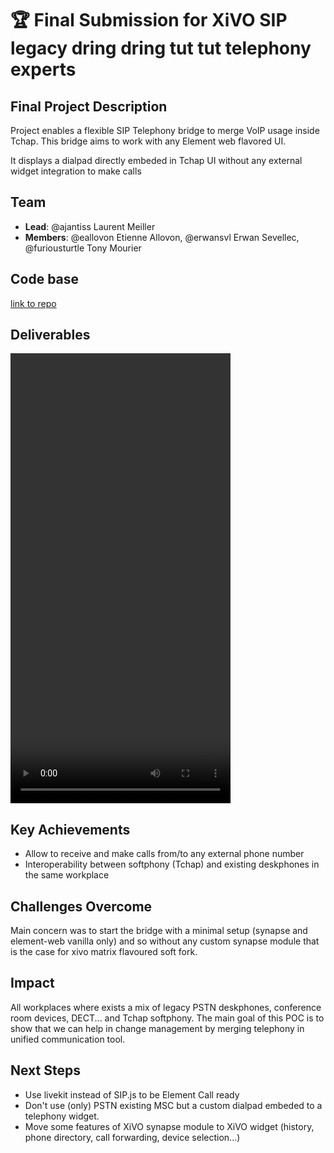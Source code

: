 # 🏆 Final Submission for XiVO SIP legacy dring dring tut tut telephony experts

## Final Project Description
Project enables a flexible SIP Telephony bridge to merge VoIP usage inside Tchap. This bridge aims to work with any Element web flavored UI.

It displays a dialpad directly embeded in Tchap UI without any external widget integration to make calls

## Team
- **Lead**: @ajantiss Laurent Meiller
- **Members**: @eallovon Etienne Allovon, @erwansvl Erwan Sevellec, @furiousturtle Tony Mourier

## Code base
[link to repo](https://gitlab.com/avencall/xivo-connect/matrix-xivo-bridge/-/tree/hackdays2025-minimal-setup)

## Deliverables 
<video src="https://github.com/user-attachments/assets/d0c3580a-7cbc-4ab1-ad04-42d4e35166bc" width="352" height="720"></video>

## Key Achievements
- Allow to receive and make calls from/to any external phone number
- Interoperability between softphony (Tchap) and existing deskphones in the same workplace

## Challenges Overcome
Main concern was to start the bridge with a minimal setup (synapse and element-web vanilla only) and so without any custom synapse module that is the case for xivo matrix flavoured soft fork.

## Impact
All workplaces where exists a mix of legacy PSTN deskphones, conference room devices, DECT... and Tchap softphony. The main goal of this POC is to show that we can help in change management by merging telephony in unified communication tool.

## Next Steps
- Use livekit instead of SIP.js to be Element Call ready
- Don't use (only) PSTN existing MSC but a custom dialpad embeded to a telephony widget.
- Move some features of XiVO synapse module to XiVO widget (history, phone directory, call forwarding, device selection...)
